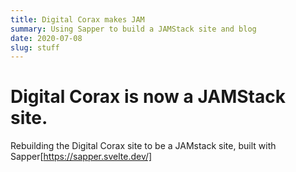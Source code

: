 ```yaml
---
title: Digital Corax makes JAM
summary: Using Sapper to build a JAMStack site and blog
date: 2020-07-08
slug: stuff
---
```


# Digital Corax is now a JAMStack site.

Rebuilding the Digital Corax site to be a JAMstack site, built with Sapper[https://sapper.svelte.dev/]
